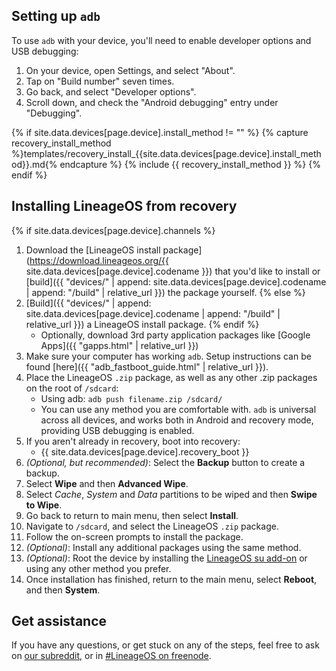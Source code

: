 ## Setting up `adb`
To use `adb` with your device, you'll need to enable developer options and USB debugging:

1. On your device, open Settings, and select "About".
2. Tap on "Build number" seven times.
3. Go back, and select "Developer options".
4. Scroll down, and check the "Android debugging" entry under "Debugging".

{% if site.data.devices[page.device].install_method != "" %}
{% capture recovery_install_method %}templates/recovery_install_{{site.data.devices[page.device].install_method}}.md{% endcapture %}
{% include {{ recovery_install_method }} %}
{% endif %}

## Installing LineageOS from recovery

{% if site.data.devices[page.device].channels %}
1. Download the [LineageOS install package](https://download.lineageos.org/{{ site.data.devices[page.device].codename }}) that you'd like to install or [build]({{ "devices/" | append: site.data.devices[page.device].codename | append: "/build" | relative_url }}) the package yourself.
{% else %}
1. [Build]({{ "devices/" | append: site.data.devices[page.device].codename | append: "/build" | relative_url }}) a LineageOS install package.
{% endif %}
    * Optionally, download 3rd party application packages like [Google Apps]({{ "gapps.html" | relative_url }})
2. Make sure your computer has working `adb`. Setup instructions can be found [here]({{ "adb_fastboot_guide.html" | relative_url }}).
3. Place the LineageOS `.zip` package, as well as any other .zip packages on the root of `/sdcard`:
    * Using adb: `adb push filename.zip /sdcard/`
    * You can use any method you are comfortable with. `adb` is universal across all devices, and works both in Android and recovery mode, providing
        USB debugging is enabled.
4. If you aren't already in recovery, boot into recovery:
    * {{ site.data.devices[page.device].recovery_boot }}
5. _(Optional, but recommended)_: Select the **Backup** button to create a backup.
6. Select **Wipe** and then **Advanced Wipe**.
7. Select *Cache*, *System* and *Data* partitions to be wiped and then **Swipe to Wipe**.
8. Go back to return to main menu, then select **Install**.
9. Navigate to `/sdcard`, and select the LineageOS `.zip` package.
10. Follow the on-screen prompts to install the package.
11. _(Optional)_: Install any additional packages using the same method.
12. _(Optional)_: Root the device by installing the [LineageOS su add-on](https://download.lineageos.org/extras) or using any other method you prefer.
13. Once installation has finished, return to the main menu, select **Reboot**, and then **System**.

## Get assistance

If you have any questions, or get stuck on any of the steps, feel free to ask on [our subreddit](https://reddit.com/r/LineageOS), or in
[#LineageOS on freenode](https://webchat.freenode.net/?channels=LineageOS).
